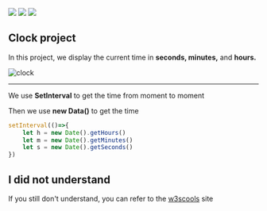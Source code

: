 ![](https://img.shields.io/badge/matin_abdollahi-javaScript-gold)  ![](https://img.shields.io/badge/matin_abdollahi-css-blue)  ![](https://img.shields.io/badge/matin_abdollahi-html-red)
## Clock project

In this project, we display the current time in **seconds, minutes,** and **hours.**

![clock](https://33333.cdn.cke-cs.com/kSW7V9NHUXugvhoQeFaf/images/b37796c2bbddb66411419890a4b4a478dfe1e8459e44ac44.png)

---

We use **SetInterval** to get the time from moment to moment

Then we use **new Data()** to get the time

```JavaScript
setInterval(()=>{
    let h = new Date().getHours()
    let m = new Date().getMinutes()
    let s = new Date().getSeconds()
})
```

## I did not understand

If you still don't understand, you can refer to the [w3scools](https://www.w3schools.com/jsref/jsref_gethours.asp) site

